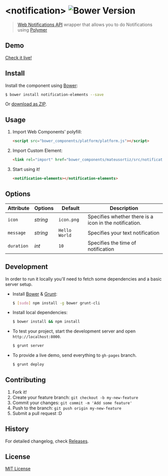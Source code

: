 # &lt;notification&gt; ![Bower Version](https://badge.fury.io/bo/voice-element.svg)

> [Web Notifications API](http://www.w3.org/TR/notifications/) wrapper that allows you to do Notifications using [Polymer](http://www.polymer-project.org)


## Demo

[Check it live!](http://mateusortiz.github.io/notification-elements)

## Install

Install the component using [Bower](http://bower.io/):

```sh
$ bower install notification-elements --save
```

Or [download as ZIP](https://github.com/mateusortiz/notification-elements/archive/master.zip).

## Usage

1. Import Web Components' polyfill:

    ```html
    <script src="bower_components/platform/platform.js"></script>
    ```

2. Import Custom Element:

    ```html
    <link rel="import" href="bower_components/mateusortiz/src/notification-elements.html">
    ```

3. Start using it!

    ```html
    <notification-elements></notification-elements>
    ```

## Options

Attribute     | Options     | Default      | Description
---           | ---         | ---          | ---
`icon`         | *string*    | `icon.png`        | Specifies whether there is a icon in the notification.
`message`         | *string*    | `Hello World`        | Specifies your text notification
`duration`         | *int*    | `10`        | Specifies the time of notification

## Development

In order to run it locally you'll need to fetch some dependencies and a basic server setup.

* Install [Bower](http://bower.io/) & [Grunt](http://gruntjs.com/):

    ```sh
    $ [sudo] npm install -g bower grunt-cli
    ```

* Install local dependencies:

    ```sh
    $ bower install && npm install
    ```

* To test your project, start the development server and open `http://localhost:8000`.

    ```sh
    $ grunt server
    ```

* To provide a live demo, send everything to `gh-pages` branch.

    ```sh
    $ grunt deploy
    ```

## Contributing

1. Fork it!
2. Create your feature branch: `git checkout -b my-new-feature`
3. Commit your changes: `git commit -m 'Add some feature'`
4. Push to the branch: `git push origin my-new-feature`
5. Submit a pull request :D

## History

For detailed changelog, check [Releases](https://github.com/mateusortiz/notification-elements/releases).

## License

[MIT License](http://opensource.org/licenses/MIT)
